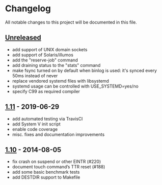 # Changelog
All notable changes to this project will be documented in this file.

## [Unreleased]

- add support of UNIX domain sockets
- add support of Solaris/illumos
- add the "reserve-job" command
- add draining status to the "stats" command
- make fsync turned on by default when binlog is used: it's synced every 50ms instead of never
- replace vendored systemd files with libsystemd
- systemd usage can be controlled with USE_SYSTEMD=yes/no
- specify C99 as required compiler

## [1.11] - 2019-06-29

- add automated testing via TravisCI
- add System V init script
- enable code coverage
- misc. fixes and documentation improvements

## [1.10] - 2014-08-05

- fix crash on suspend or other EINTR (#220)
- document touch command’s TTR reset (#188)
- add some basic benchmark tests
- add DESTDIR support to Makefile


[unreleased]: https://github.com/beanstalkd/beanstalkd/compare/v1.11...HEAD
[1.11]:       https://github.com/beanstalkd/beanstalkd/compare/v1.10...v1.11
[1.10]:       https://github.com/beanstalkd/beanstalkd/compare/v1.9...v1.10
